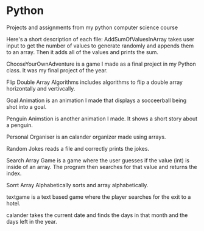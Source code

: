 # Python
Projects and assignments from my python computer science course 

Here's a short description of each file:
AddSumOfValuesInArray takes user input to get the number of values to generate randomly and appends them to an array. Then it adds all of the values and prints the sum.

ChooseYourOwnAdventure is a game I made as a final project in my Python class. It was my final project of the year.

Flip Double Array Algorithms includes algorithms to flip a double array horizontally and vertivcally.

Goal Animation is an animation I made that displays a socceerball being shot into a goal.

Penguin Animstion is another animation I made. It shows a short story about a penguin.

Personal Organiser is an calander organizer made using arrays.

Random Jokes reads a file and correctly prints the jokes.

Search Array Game is a game where the user guesses if the value (int) is inside of an array. The program then searches for that value and returns the index.

Sorrt Array Alphabetically sorts and array alphabetically.

textgame is a text based game where the player searches for the exit to a hotel.

calander takes the current date and finds the days in that month and the days left in the year.

